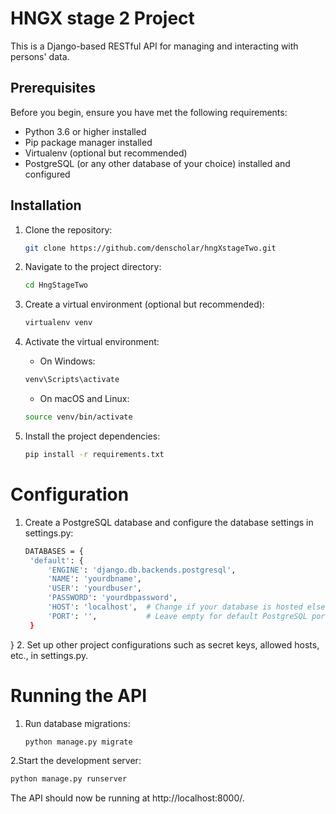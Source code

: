 # HNGX stage 2 Project

This is a Django-based RESTful API for managing and interacting with persons' data.

## Prerequisites

Before you begin, ensure you have met the following requirements:

- Python 3.6 or higher installed
- Pip package manager installed
- Virtualenv (optional but recommended)
- PostgreSQL (or any other database of your choice) installed and configured

## Installation

1. Clone the repository:

   ```bash
   git clone https://github.com/denscholar/hngXstageTwo.git

2. Navigate to the project directory:
   ```bash
   cd HngStageTwo

3. Create a virtual environment (optional but recommended):
   ```bash
   virtualenv venv

4. Activate the virtual environment:
   - On Windows:
   ```bash
   venv\Scripts\activate

   ```
   - On macOS and Linux:
   ```bash
   source venv/bin/activate

5. Install the project dependencies:
   ```bash
   pip install -r requirements.txt

# Configuration
1. Create a PostgreSQL database and configure the database settings in settings.py:
   ```bash
   DATABASES = {
    'default': {
        'ENGINE': 'django.db.backends.postgresql',
        'NAME': 'yourdbname',
        'USER': 'yourdbuser',
        'PASSWORD': 'yourdbpassword',
        'HOST': 'localhost',  # Change if your database is hosted elsewhere
        'PORT': '',           # Leave empty for default PostgreSQL port
    }
}
2. Set up other project configurations such as secret keys, allowed hosts, etc., in settings.py.

# Running the API

1. Run database migrations:
   ```bash
   python manage.py migrate

2.Start the development server:
```bash
python manage.py runserver
```

The API should now be running at http://localhost:8000/.

